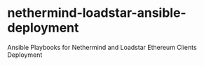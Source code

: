 # nethermind-loadstar-ansible-deployment
Ansible Playbooks for Nethermind and Loadstar Ethereum Clients Deployment
